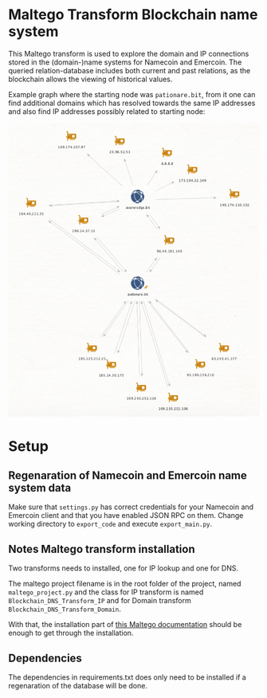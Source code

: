 # Maltego Transform Blockchain name system

This Maltego transform is used to explore the domain and 
IP connections stored in the (domain-)name systems for Namecoin and Emercoin.
The queried relation-database includes both current and past relations, as the blockchain allows the viewing of historical values.

Example graph where the starting node was `pationare.bit`, from it one can find additional domains which has resolved towards the same IP addresses and also find IP addresses possibly related to starting node:

![](images/example_exploration.png)

# Setup

## Regenaration of Namecoin and Emercoin name system data

Make sure that `settings.py` has correct credentials for your Namecoin and Emercoin client and that you have enabled JSON RPC on them.
Change working directory to `export_code` and execute `export_main.py`.

## Notes Maltego transform installation
Two transforms needs to installed, one for IP lookup and one for DNS.

The maltego project filename is in the root folder of the project, named `maltego_project.py` 
and the class for IP transform is named `Blockchain_DNS_Transform_IP` and for Domain transform `Blockchain_DNS_Transform_Domain`.

With that, the installation part of [this Maltego documentation](https://docs.maltego.com/support/solutions/articles/15000017605-writing-local-transforms-in-python) should be enough to get through the installation.

## Dependencies

The dependencies in requirements.txt does only need to be installed if a regenaration of the database will be done.

